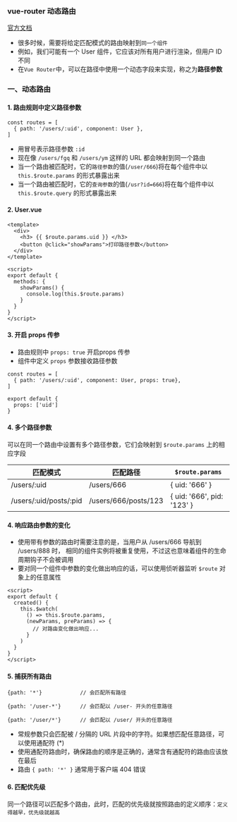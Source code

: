 ### vue-router 动态路由
[官方文档](https://router.vuejs.org/zh/installation.html)
 
* 很多时候，需要将给定匹配模式的路由映射到`同一个组件`
* 例如，我们可能有一个 User 组件，它应该对所有用户进行渲染，但用户 ID 不同
* 在`Vue Router`中，可以在路径中使用一个动态字段来实现，称之为**路径参数**
 
 
### 一、动态路由
#### 1. 路由规则中定义路径参数
```
const routes = [
  { path: '/users/:uid', component: User },
]
```

* 用冒号表示路径参数 `:id`
* 现在像 `/users/fgq` 和 `/users/ym` 这样的 URL 都会映射到同一个路由
* 当一个路由被匹配时，它的`路径参数`的值(`/user/666`)将在每个组件中以 `this.$route.params` 的形式暴露出来
* 当一个路由被匹配时，它的`查询参数`的值(`/usr?id=666`)将在每个组件中以 `this.$route.query` 的形式暴露出来

#### 2. User.vue
```
<template>
  <div>
    <h3> {{ $route.params.uid }} </h3>
    <button @click="showParams">打印路径参数</button>
  </div>
</template>

<script>
export default {
  methods: {
    showParams() {
      console.log(this.$route.params)
    }
  }
}
</script>
```

#### 3. 开启 props 传参
* 路由规则中 `props: true` 开启props 传参
* 组件中定义 `props` 参数接收路径参数

```
const routes = [
  { path: '/users/:uid', component: User, props: true},
]
```

```
export default {
  props: ['uid']
}
```

#### 4. 多个路径参数
可以在同一个路由中设置有多个路径参数，它们会映射到 `$route.params` 上的相应字段

| 匹配模式   | 匹配路径         | `$route.params` |
| ------ | ----------| ---- |
| /users/:uid | /users/666 | { uid: '666' } |
| /users/:uid/posts/:pid | /users/666/posts/123 | { uid: '666', pid: '123' } |



#### 4. 响应路由参数的变化
* 使用带有参数的路由时需要注意的是，当用户从 /users/666 导航到 /users/888 时，
相同的组件实例将被重复使用，不过这也意味着组件的生命周期钩子不会被调用
* 要对同一个组件中参数的变化做出响应的话，可以使用侦听器监听 `$route` 对象上的任意属性

```
<script>
export default {
  created() {
    this.$watch(
      () => this.$route.params,
      (newParams, preParams) => {
        // 对路由变化做出响应...
      }
    )
  }
}
</script>
```
 
 
#### 5. 捕获所有路由
```
{path: '*'}            // 会匹配所有路径

{path: '/user-*'}      // 会匹配以 /user- 开头的任意路径

{path: '/user/*'}      // 会匹配以 /user/ 开头的任意路径
```

* 常规参数只会匹配被 / 分隔的 URL 片段中的字符。如果想匹配任意路径，可以使用通配符 (*)
* 使用通配符路由时，确保路由的顺序是正确的，通常含有通配符的路由应该放在最后
* 路由 `{ path: '*' }` 通常用于客户端 404 错误


#### 6. 匹配优先级
同一个路径可以匹配多个路由，此时，匹配的优先级就按照路由的定义顺序：`定义得越早，优先级就越高`


